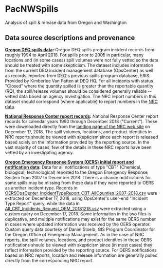 # PacNWSpills
Analysis of spill &amp; release data from Oregon and Washington

## Data source descriptions and provenance
**[Oregon DEQ spills data](https://github.com/jamesrco/PacNWSpills/blob/master/data/raw/DEQ/OregonSpillsData_ERIS_OC_03APR2018.xls):** Oregon DEQ spills program incident records from roughly 1994 to April 2018. For spills prior to 2005 in particular, many locations and (in some cases) spill volumes were not fully vetted so the data should be treated with some skepticism. The dataset includes information from the current DEQ incident management database (OpsCenter) as well as records imported from DEQ's previous spills program database, ERIS. Provided by Kimberlee Van Patten at DEQ HQ. For all incidents with status "Closed" where the quantity spilled is greater than the reportable quantity (RQ), the spill/release volumes should be considered generally reliable -- vetted data based on agency investigation. The NRC report numbers in this dataset should correspond (where applicable) to report numbers in the [NRC data](https://github.com/jamesrco/PacNWSpills/tree/master/data/raw/NRC_annual).

**[National Response Center report records](https://github.com/jamesrco/PacNWSpills/tree/master/data/raw/NRC_annual):** National Response Center report records for calendar years 1990 through December 2018 ("Current"). These were downloaded directly from the [landing page of the NRC web site](http://nrc.uscg.mil/) on December 17, 2018. The spill volumes, locations, and product identities in NRC reports should be viewed with skepticism since each report is released based solely on the information provided by the reporting source. In the vast majority of cases, few of the details in these NRC reports have been vetted by an investigating agency.

**[Oregon Emergency Response System (OERS) initial report and notification data](https://github.com/jamesrco/PacNWSpills/tree/master/data/raw/OERS):** Data for all notifications of type "CBT" (Chemical, biological, technological) reported to the Oregon Emergency Response System from 2007 to December 2018. There is a chance notifications for some spills may be missing from these data if they were reported to OERS as another incident type. Records in [OERSOpsCenter_IncidentTypeReport_CBT_AllCounties_2007-2018.csv](https://github.com/jamesrco/PacNWSpills/blob/master/data/raw/OERS/OERSOpsCenter_IncidentTypeReport_CBT_AllCounties_2007-2018.csv) were extracted on December 17, 2018, using OpsCenter's user-end "Incident Type Report" query, while the data in 
[All_CBT_Incidents_Request_OEM_20181218.csv](https://github.com/jamesrco/PacNWSpills/blob/master/data/raw/OERS/All_CBT_Incidents_Request_OEM_20181218.csv) were extracted using a custom query on December 17, 2018. Some information in the two files is duplicative, and multiple notifications may exist for the same OERS number in cases where updated information was received by the OERS operator. Custom query data courtesy of Daniel Stoelb, GIS Program Coordinator for the Oregon Office of Emergency Management. As in the case of NRC reports, the spill volumes, locations, and product identities in these OERS notifications should be viewed with skepticism since (in most cases) they reflect information provided by the reporting source. For OERS notifications based on NRC reports, location and release information are generally pulled directly from the corresponding NRC report.
